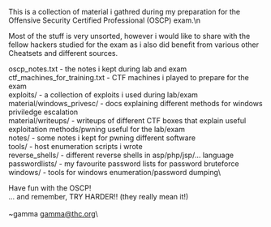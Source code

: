 This is a collection of material i gathred during my preparation for the Offensive Security Certified Professional (OSCP) exam.\n

Most of the stuff is very unsorted, however i would like to share with the fellow hackers studied for the exam as i also did benefit from various other Cheatsets and different sources.

oscp_notes.txt					- the notes i kept during lab and exam\
ctf_machines_for_training.txt	- CTF machines i played to prepare for the exam\
exploits/						- a collection of exploits i used during lab/exam\
material/windows_privesc/		- docs explaining different methods for windows priviledge escalation\
material/writeups/				- writeups of different CTF boxes that explain useful exploitation methods/pwning useful for the lab/exam\
notes/							- some notes i kept for pwning different software\
tools/							- host enumeration scripts i wrote\
reverse_shells/					- different reverse shells in asp/php/jsp/... language\
passwordlists/					- my favourite password lists for password bruteforce\
windows/						- tools for windows enumeration/password dumping\


Have fun with the OSCP!\
... and remember, TRY HARDER!!  (they really mean it!)\
\
~gamma <gamma@thc.org>\

